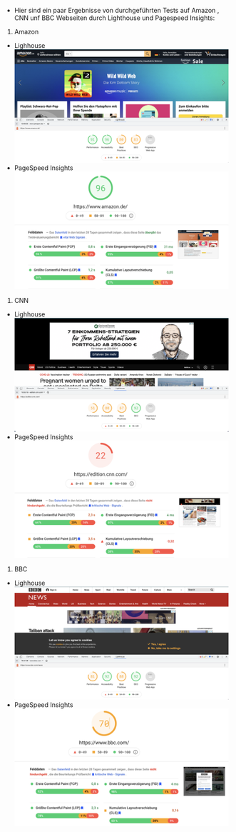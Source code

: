 * Hier sind ein paar Ergebnisse von durchgeführten Tests auf Amazon , CNN unf BBC Webseiten durch Lighthouse und Pagespeed Insights:
1. Amazon 
* Lighhouse
![Amazon Lighthouse](https://github.com/youssefMes/WT_Workshop_web_vitals/blob/main/images/amazon_lighthouse.png)
* PageSpeed Insights
![Amazon PageSpeed](https://github.com/youssefMes/WT_Workshop_web_vitals/blob/main/images/amazon_pagespeed.png)

1. CNN
* Lighhouse
![CNN Lighthouse](https://github.com/youssefMes/WT_Workshop_web_vitals/blob/main/images/cnn_lighthouse.png)
* PageSpeed Insights
![CNN PageSpeed](https://github.com/youssefMes/WT_Workshop_web_vitals/blob/main/images/cnn_pagespeed.png)

1. BBC
* Lighhouse
![BBC Lighthouse](https://github.com/youssefMes/WT_Workshop_web_vitals/blob/main/images/bbc_lighthouse.png)
* PageSpeed Insights
![BBC PageSpeed](https://github.com/youssefMes/WT_Workshop_web_vitals/blob/main/images/bbc_pagespeed.png)
